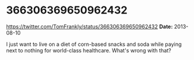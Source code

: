 # 366306369650962432
https://twitter.com/TomFrankly/status/366306369650962432
**Date:** 2013-08-10

I just want to live on a diet of corn-based snacks and soda while paying next to nothing for world-class healthcare. What's wrong with that?
